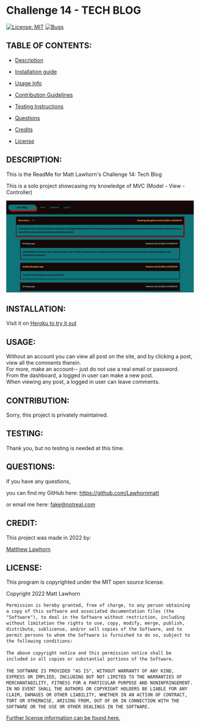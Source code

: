 # Challenge 14 - TECH BLOG

  [![License: MIT](https://img.shields.io/badge/License-MIT-yellow.svg)](https://opensource.org/licenses/MIT)
  [![Bugs](https://img.shields.io/github/issues/Lawhornmatt/Ch14_TechBlog/bug.svg)](https://github.com/Lawhornmatt/Ch14_TechBlog/issues)

## TABLE OF CONTENTS:

* [Description](#description)

* [Installation guide](#installation) 

* [Usage Info](#usage) 

* [Contribution Guidelines](#contribution) 

* [Testing Instructions](#testing) 

* [Questions](#questions)

* [Credits](#credit)

* [License](#license)


<a name="description"></a>

## DESCRIPTION:

This is the ReadMe for Matt Lawhorn's Challenge 14: Tech Blog

This is a solo project showcasing my knowledge of MVC (Model - View - Controller) 

<img src='./public/images/techblog_scrnsht.png' alt='A screenshot of the Tech Blog'/>

<a name="installation"></a>

## INSTALLATION:

Visit it on <a target="_blank" rel="noopener noreferrer" href=" https://techblog-lawhornmatt.herokuapp.com/">Heroku to try it out</a>

<a name="usage"></a>

## USAGE:

Without an account you can view all post on the site, and by clicking a post, view all the comments therein.  
For more, make an account-- just do not use a real email or password.  
From the dashboard, a logged in user can make a new post.  
When viewing any post, a logged in user can leave comments.  

<a name="contribution"></a>

## CONTRIBUTION:

Sorry, this project is privately maintained.

<a name="testing"></a>

## TESTING:

Thank you, but no testing is needed at this time.

<a name="questions"></a>

## QUESTIONS:

If you have any questions,

you can find my GitHub here: https://github.com/Lawhornmatt

or email me here: fake@notreal.com

<a name="credit"></a>

## CREDIT:

This project was made in 2022 by:

<a target="_blank" rel="noopener noreferrer" href="https://github.com/Lawhornmatt">Matthew Lawhorn</a>

<a name="license"></a>

## LICENSE:

This program is copyrighted under the MIT open source license.

Copyright 2022 Matt Lawhorn

    Permission is hereby granted, free of charge, to any person obtaining a copy of this software and associated documentation files (the "Software"), to deal in the Software without restriction, including without limitation the rights to use, copy, modify, merge, publish, distribute, sublicense, and/or sell copies of the Software, and to permit persons to whom the Software is furnished to do so, subject to the following conditions:
    
    The above copyright notice and this permission notice shall be included in all copies or substantial portions of the Software.
    
    THE SOFTWARE IS PROVIDED "AS IS", WITHOUT WARRANTY OF ANY KIND, EXPRESS OR IMPLIED, INCLUDING BUT NOT LIMITED TO THE WARRANTIES OF MERCHANTABILITY, FITNESS FOR A PARTICULAR PURPOSE AND NONINFRINGEMENT. IN NO EVENT SHALL THE AUTHORS OR COPYRIGHT HOLDERS BE LIABLE FOR ANY CLAIM, DAMAGES OR OTHER LIABILITY, WHETHER IN AN ACTION OF CONTRACT, TORT OR OTHERWISE, ARISING FROM, OUT OF OR IN CONNECTION WITH THE SOFTWARE OR THE USE OR OTHER DEALINGS IN THE SOFTWARE.

[Further license information can be found here.](https://opensource.org/licenses/MIT)

